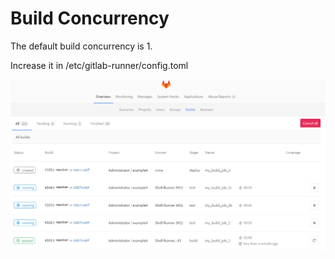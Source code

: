 # Build Concurrency

The default build concurrency is 1.

Increase it in /etc/gitlab-runner/config.toml

![Concurrent builds](../images/concurrent-builds.png)
